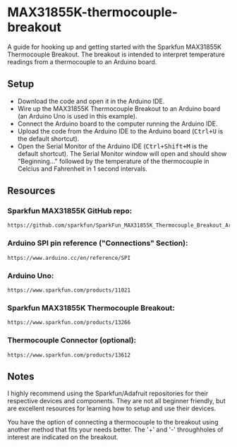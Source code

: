 # MAX31855K-thermocouple-breakout
A guide for hooking up and getting started with the Sparkfun MAX31855K Thermocouple Breakout. The breakout is intended to interpret temperature readings from a thermocouple to an Arduino board.

## Setup
  * Download the code and open it in the Arduino IDE.
  * Wire up the MAX31855K Thermocouple Breakout to an Arduino board (an Arduino Uno is used in this example).
  * Connect the Arduino board to the computer running the Arduino IDE.
  * Upload the code from the Arduino IDE to the Arduino board (<kbd>Ctrl+U</kbd> is the default shortcut).
  * Open the Serial Monitor of the Arduino IDE (<kbd>Ctrl+Shift+M</kbd> is the default shortcut). The Serial Monitor window will open and should show "Beginning..." followed by the temperature of the thermocouple in Celcius and Fahrenheit in 1 second intervals.

## Resources
  ### Sparkfun MAX31855K GitHub repo:
    https://github.com/sparkfun/SparkFun_MAX31855K_Thermocouple_Breakout_Arduino_Library
  ### Arduino SPI pin reference ("Connections" Section):
    https://www.arduino.cc/en/reference/SPI
  ### Arduino Uno:
    https://www.sparkfun.com/products/11021
  ### Sparkfun MAX31855K Thermocouple Breakout:
    https://www.sparkfun.com/products/13266
  ### Thermocouple Connector (optional):
    https://www.sparkfun.com/products/13612
 
## Notes
  I highly recommend using the Sparkfun/Adafruit repositories for their respective
  devices and components. They are not all beginner friendly, but are excellent
  resources for learning how to setup and use their devices.
  
  You have the option of connecting a thermocouple to the breakout using another method
  that fits your needs better. The '+' and '-' throughholes of interest are indicated
  on the breakout.
